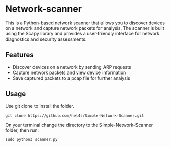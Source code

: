 # Network-scanner
This is a Python-based network scanner that allows you to discover devices on a network and capture network packets for analysis. The scanner is built using the Scapy library and provides a user-friendly interface for network diagnostics and security assessments.


## Features
- Discover devices on a network by sending ARP requests
- Capture network packets and view device information
- Save captured packets to a pcap file for further analysis


## Usage
Use git clone to install the folder. 

```
git clone https://github.com/hel4s/Simple-Network-Scanner.git
```

On your terminal change the directory to the Simple-Network-Scanner folder, then run:
```
sudo python3 scanner.py
```

